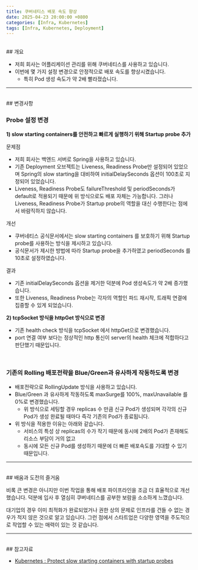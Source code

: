 ```yaml
---
title: 쿠버네티스 배포 속도 향상
date: 2025-04-23 20:00:00 +0800
categories: [Infra, Kubernetes]
tags: [Infra, Kubernetes, Deployment]    
---
```


<br>
## 개요

- 저희 회사는 어플리케이션 관리를 위해 쿠버네티스를 사용하고 있습니다.
- 이번에 몇 가지 설정 변경으로 안정적으로 배포 속도를 향상시켰습니다.
    - 특히 Pod 생성 속도가 약 2배 빨라졌습니다.

---
<br>
## 변경사항

### Probe 설정 변경

**1) slow starting containers를 안전하고 빠르게 실행하기 위해 Startup probe 추가**

문제점

- 저희 회사는 백엔드 서버로 Spring을 사용하고 있습니다.
- 기존 Deployment 오브젝트는 Liveness, Readiness Probe만 설정되어 있었으며 Spring의 slow starting을 대비하여 initialDelaySeconds 옵션이 100초로 지정되어 있었습니다.
- Liveness, Readiness Probe도 failureThreshold 및 periodSeconds가 default로 적용되기 때문에 위 방식으로도 배포 자체는 가능합니다. 그러나 Liveness, Readiness Probe가 Startup probe의 역할을 대신 수행한다는 점에서 바람직하지 않습니다.

개선

- 쿠버네티스 공식문서에서는 slow starting containers 를 보호하기 위해 Startup probe를 사용하는 방식을 제시하고 있습니다.
- 공식문서가 제시한 방법에 따라 Startup probe을 추가하였고 periodSeconds 를 10초로 설정하였습니다.

결과

- 기존 initialDelaySeconds 옵션을 제거한 덕분에 Pod 생성속도가 약 2배 증가했습니다.
- 또한 Liveness, Readiness Probe는 각자의 역할인 파드 재시작, 트래픽 연결에 집중할 수 있게 되었습니다.

**2) tcpSocket 방식을 httpGet 방식으로 변경**

- 기존 health check 방식을 tcpSocket 에서 httpGet으로 변경했습니다.
- port 연결 여부 보다는 정상적인 http 통신이 server의 health 체크에 적합하다고 판단했기 때문입니다.

<br>


### 기존의 Rolling 배포전략을 Blue/Green과 유사하게 작동하도록 변경

- 배포전략으로 RollingUpdate 방식을 사용하고 있습니다.
- Blue/Green 과 유사하게 작동하도록 maxSurge를 100%, maxUnavailable 를 0%로 변경했습니다.
    - 위 방식으로 세팅할 경우 replicas 수 만큼 신규 Pod가 생성되며 각각의 신규 Pod가 생성 완료될 때마다 즉각 기존의 Pod가 종료됩니다.
- 위 방식을 적용한 이유는 아래와 같습니다.
    - 서비스의 특성 상 replicas의 수가 작기 때문에 동시에 2배의 Pod가 존재해도 리소스 부담이 거의 없고
    - 동시에 모든 신규 Pod를 생성하기 때문에 더 빠른 배포속도를 기대할 수 있기 때문입니다.

---
<br>
## 배움과 도전의 즐거움

비록 큰 변경은 아니지만 이번 작업을 통해 배포 파이프라인을 조금 더 효율적으로 개선했습니다. 덕분에 입사 후 열심히 쿠버네티스를 공부한 보람을 소소하게 느꼈습니다.

대기업의 경우 이미 최적화가 완료되었거나 권한 상의 문제로 인프라를 건들 수 없는 경우가 적지 않은 것으로 알고 있습니다. 그런 점에서 스타트업은 다양한 영역을 주도적으로 작업할 수 있는 매력이 있는 것 같습니다.

---
<br>
## 참고자료

- [Kubernetes : Protect slow starting containers with startup probes](https://kubernetes.io/docs/tasks/configure-pod-container/configure-liveness-readiness-startup-probes/#define-startup-probes)
